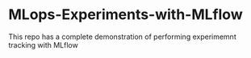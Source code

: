 # MLops-Experiments-with-MLflow
This repo has a complete demonstration of performing experimemnt tracking with MLflow

